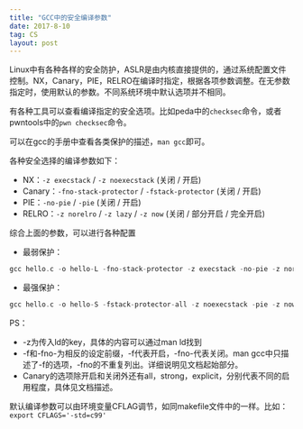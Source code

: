 ```yaml
---
title: "GCC中的安全编译参数"
date: 2017-8-10
tag: CS
layout: post
---
```


Linux中有各种各样的安全防护，ASLR是由内核直接提供的，通过系统配置文件控制。NX，Canary，PIE，RELRO在编译时指定，根据各项参数调整。在无参数指定时，使用默认的参数。不同系统环境中默认选项并不相同。

有各种工具可以查看编译指定的安全选项。比如peda中的`checksec`命令，或者pwntools中的`pwn checksec`命令。

可以在gcc的手册中查看各类保护的描述，`man gcc`即可。

各种安全选择的编译参数如下：

* NX：`-z execstack` / `-z noexecstack` (关闭 / 开启)
* Canary：`-fno-stack-protector` / `-fstack-protector` (关闭 / 开启)
* PIE：`-no-pie` / `-pie` (关闭 / 开启)
* RELRO：`-z norelro` / `-z lazy` / `-z now` (关闭 / 部分开启 / 完全开启)

综合上面的参数，可以进行各种配置

* 最弱保护：

``` c
gcc hello.c -o hello-L -fno-stack-protector -z execstack -no-pie -z norelro
```

* 最强保护：

``` c
gcc hello.c -o hello-S -fstack-protector-all -z noexecstack -pie -z now
```

PS：

* -z为传入ld的key，具体的内容可以通过man ld找到
* -f和-fno-为相反的设定前缀，-f代表开启，-fno-代表关闭。man gcc中只描述了-f的选项，-fno的不重复列出。详细说明见文档起始部分。
* Canary的选项除开启和关闭外还有all，strong，explicit，分别代表不同的启用程度，具体见文档描述。

默认编译参数可以由环境变量CFLAG调节，如同makefile文件中的一样。比如：`export CFLAGS='-std=c99'`

